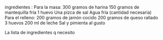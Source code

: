 ingredientes : 
    Para la masa:
        300 gramos de harina
        150 gramos de mantequilla fría
        1 huevo
        Una pizca de sal
        Agua fría (cantidad necesaria)
    Para el relleno:
        200 gramos de jamón cocido
        200 gramos de queso rallado
        3 huevos
        200 ml de leche
        Sal y pimienta al gusto

La lista de ingredientes q necesito